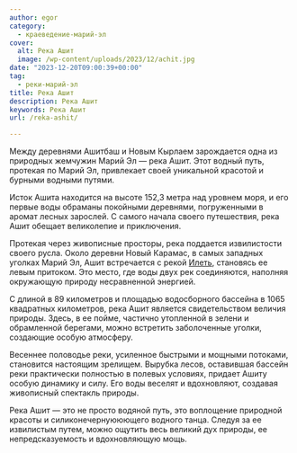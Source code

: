 ```yaml
---
author: egor
category:
  - краеведение-марий-эл
cover:
  alt: Река Ашит
  image: /wp-content/uploads/2023/12/achit.jpg
date: "2023-12-20T09:00:39+00:00"
tag:
  - реки-марий-эл
title: Река Ашит
description: Река Ашит
keywords: Река Ашит
url: /reka-ashit/

---
```

Между деревнями Ашитбаш и Новым Кырлаем зарождается одна из природных жемчужин Марий Эл — река Ашит. Этот водный путь, протекая по Марий Эл, привлекает своей уникальной красотой и бурными водными путями.

Исток Ашита находится на высоте 152,3 метра над уровнем моря, и его первые воды обраманы покойными деревнями, погруженными в аромат лесных зарослей. С самого начала своего путешествия, река Ашит обещает великолепие и приключения.

Протекая через живописные просторы, река поддается извилистости своего русла. Около деревни Новый Карамас, в самых западных уголках Марий Эл, Ашит встречается с рекой [Илеть](/zhivaya-ilet-reka-chto-ne-zamerzaet-v-zimnij-stuzhu/), становясь ее левым притоком. Это место, где воды двух рек соединяются, наполняя окружающую природу несравненной энергией.

С длиной в 89 километров и площадью водосборного бассейна в 1065 квадратных километров, река Ашит является свидетельством величия природы. Здесь, в ее пойме, частично утопленной в зелени и обрамленной берегами, можно встретить заболоченные уголки, создающие особую атмосферу.

Весеннее половодье реки, усиленное быстрыми и мощными потоками, становится настоящим зрелищем. Вырубка лесов, оставившая бассейн реки практически полностью в полевых условиях, придает Ашиту особую динамику и силу. Его воды веселят и вдохновляют, создавая живописный спектакль природы.

Река Ашит — это не просто водяной путь, это воплощение природной красоты и силиконечернуююющего водного танца. Следуя за ее извилистым путем, можно ощутить весь великий дух природы, ее непредсказуемость и вдохновляющую мощь.
